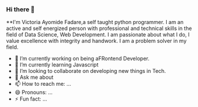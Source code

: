### Hi there 👋

**I'm Victoria Ayomide Fadare,a self taught python programmer. I am an active and self energized person with professional and technical skills in the field of Data Science, Web Development. I am passionate about what I do, I value excellence with integrity and handwork. I am a problem solver in my field.

- 🔭 I’m currently working on being aFRontend Developer.
- 🌱 I’m currently learning Javascript
- 👯 I’m looking to collaborate on developing new things in Tech.
- 💬 Ask me about 
- 📫 How to reach me: ...
- 😄 Pronouns: ...
- ⚡ Fun fact: ...

